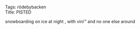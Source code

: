 Tags: rödebybacken  
Title: PISTED  
  
snowboarding on ice at night , with vini™  and no one else around
